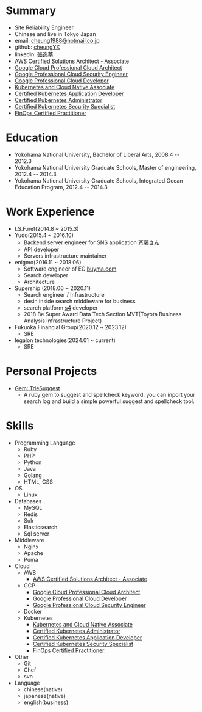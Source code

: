 # Summary
* Site Reliability Engineer
* Chinese and live in Tokyo Japan
* email: cheung1988@hotmail.co.jp
* github: [cheungYX](https://github.com/cheungYX)
* linkedin: [張逸莘](https://jp.linkedin.com/in/逸しん-張-93b877141)
* [AWS Certified Solutions Architect - Associate](https://www.credly.com/earner/earned/badge/53cebc9a-c7a4-49bd-be09-f1f146002d26)
* [Google Cloud Professional Cloud Architect](https://www.credential.net/3b5d3f54-b419-4fec-8ef1-e2f054b22534?key=a0f0ca285c0baa1bd0e0691a1a4617fdd296afe48d5d129fc2aa302293326839)
* [Google Professional Cloud Security Engineer]()
* [Google Professional Cloud Developer]()
* [Kubernetes and Cloud Native Associate](https://www.credly.com/badges/60286bb6-263d-424b-8b30-b049a74b688f)
* [Certified Kubernetes Application Developer](https://www.credly.com/badges/92e2c9fb-03fd-45e5-82b9-843bb8847aa7)
* [Certified Kubernetes Administrator](https://www.youracclaim.com/badges/2ec925a3-7828-445c-bc33-d80f3b891fae/public_url)
* [Certified Kubernetes Security Specialist](https://www.credly.com/earner/earned/badge/dce9226f-435c-4697-8172-010087d9ce57)
* [FinOps Certified Practitioner](https://ti-user-certificates.s3.amazonaws.com/e0df7fbf-a057-42af-8a1f-590912be5460/f99aa4c6-6825-5197-9b77-43852c170b5d-yixin-zhang-77c13314-9d71-4b6a-9aa0-28520f71e14f-certificate.pdf)

# Education
* Yokohama National University, Bachelor of Liberal Arts, 2008.4 -- 2012.3
* Yokohama National University Graduate Schools, Master of engineering, 2012.4 -- 2014.3
* Yokohama National University Graduate Schools, Integrated Ocean Education Program, 2012.4 -- 2014.3

# Work Experience
* I.S.F.net(2014.8 ~ 2015.3)
* Yudo(2015.4 ~ 2016.10)
  * Backend server engineer for SNS application [斉藤さん](https://itunes.apple.com/jp/app/%E6%96%89%E8%97%A4%E3%81%95%E3%82%93/id458288241?mt=8)
  * API developer
  * Servers infrastructure maintainer
* enigmo(2016.11 ~ 2018.06)
  * Software engineer of EC [buyma.com](https://www.buyma.com/)
  * Search developer
  * Architecture
* Supership (2018.06 ~ 2020.11)
  * Search engineer / Infrastructure
  * desin inside search middleware for business
  * search platform [s4](https://www.s4p.jp/) developer
  * 2018 Be Super Award Data Tech Section MVT(Toyota Business Analysis Infrastructure Project)
* Fukuoka Financial Group(2020.12 ~ 2023.12)
  * SRE
* legalon technologies(2024.01 ~ current)
  * SRE  

# Personal Projects
* [Gem: TrieSuggest](https://rubygems.org/gems/trie_suggest)
  * A ruby gem to suggest and spellcheck keyword. you can inport your search log and build a simple powerful suggest and spellcheck tool.


# Skills
* Programming Language
  * Ruby
  * PHP
  * Python
  * Java
  * Golang
  * HTML, CSS
* OS
  * Linux
* Databases
  * MySQL
  * Redis
  * Solr
  * Elasticsearch
  * Sql server
* Middleware
  * Nginx
  * Apache
  * Puma
* Cloud
  * AWS
    * [AWS Certified Solutions Architect - Associate](https://www.certmetrics.com/amazon/public/badge.aspx?i=1&t=c&d=2018-11-17&ci=AWS00525464)
  * GCP
    * [Google Cloud Professional Cloud Architect](https://www.credential.net/3b5d3f54-b419-4fec-8ef1-e2f054b22534?key=a0f0ca285c0baa1bd0e0691a1a4617fdd296afe48d5d129fc2aa302293326839)
    * [Google Professional Cloud Developer]()
    * [Google Professional Cloud Security Engineer]()
  * Docker
  * Kubernetes
    * [Kubernetes and Cloud Native Associate](https://www.credly.com/badges/60286bb6-263d-424b-8b30-b049a74b688f)
    * [Certified Kubernetes Administrator](https://www.youracclaim.com/badges/2ec925a3-7828-445c-bc33-d80f3b891fae/public_url)
    * [Certified Kubernetes Application Developer](https://www.credly.com/badges/92e2c9fb-03fd-45e5-82b9-843bb8847aa7)
    * [Certified Kubernetes Security Specialist](https://www.credly.com/earner/earned/badge/dce9226f-435c-4697-8172-010087d9ce57)
    * [FinOps Certified Practitioner]()
* Other
  * Git
  * Chef
  * svn
* Language
  * chinese(native)
  * japanese(native)
  * english(business)
